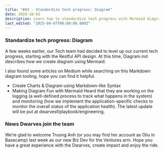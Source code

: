 ```yaml
---
title: "#43 - Standardize tech progress: Diagram"
date: 2020-10-03
description: Learn how to standardize tech progress with Mermaid diagrams, RESTful API design, and stay updated on logging, monitoring, and new Biz Dev team additions at Dwarves.
last_edited: "2025-04-07T00:00:00.000Z"
---
```


### Standardize tech progress: Diagram

A few weeks earlier, our Tech team had decided to level up our current tech progress, starting with the Restful API design. At this time, Diagram.md describes how we create diagram using Mermaid.

I also found some articles on Medium while searching on this Markdown diagram tooling, hope you can find it helpful.

- Create Charts & Diagram using Markdown-like Syntax
- Making Diagram Fun with Mermaid
  Heard that they are working on the logging (a well-defined process to track what happens in the system) and monitoring (how we implement the application-specific checks to monitor the overall status of the application health). The latest update will be put at dwarvesf/playbook/engineering.

### News Dwarves join the team

We’re glad to welcome Truong Anh (or you may find her account as Oliu in Basecamp) last week as our new Biz Dev for the Ventures arm. Hope you have a great experience with the Dwarves, create impact and enjoy the ride.
